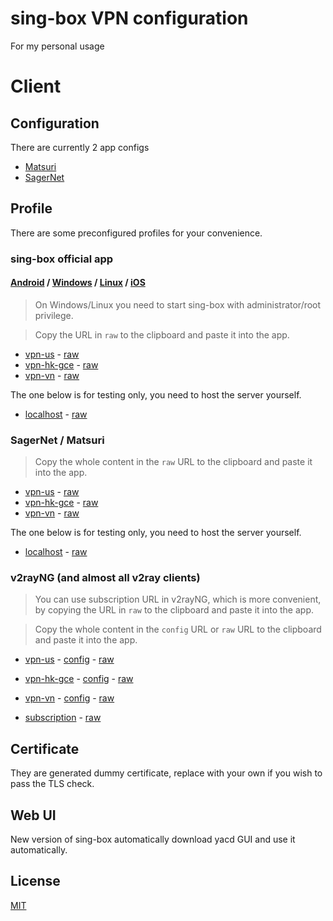 # sing-box VPN configuration

For my personal usage

# Client

## Configuration

There are currently 2 app configs

+ [Matsuri](client/config/matsuri.json)
+ [SagerNet](client/config/sagernet.json)

## Profile

There are some preconfigured profiles for your convenience.

### sing-box official app

#### [Android](https://sing-box.sagernet.org/installation/clients/sfa/) / [Windows](https://github.com/SagerNet/sing-box/releases) / [Linux](https://github.com/SagerNet/sing-box/releases) / [iOS](https://sing-box.sagernet.org/installation/clients/sfi/)

> On Windows/Linux you need to start sing-box with administrator/root privilege.

> Copy the URL in `raw` to the clipboard and paste it into the app.

+ [vpn-us](client/profile/sfa/vpn-us.json) - [raw](https://raw.githubusercontent.com/teppyboy/everything-v2ray/master/client/profile/sfa/vpn-us.json)
+ [vpn-hk-gce](client/profile/sfa/vpn-hk-gce.json) - [raw](https://raw.githubusercontent.com/teppyboy/everything-v2ray/master/client/profile/sfa/vpn-hk-gce.json)
+ [vpn-vn](client/profile/sfa/vpn-vn.json) - [raw](https://raw.githubusercontent.com/teppyboy/everything-v2ray/master/client/profile/sfa/vpn-vn.json)

The one below is for testing only, you need to host the server yourself.

+ [localhost](client/profile/sfa/test.json) - [raw](https://raw.githubusercontent.com/teppyboy/everything-v2ray/master/client/profile/sfa/test.json)

### SagerNet / Matsuri

> Copy the whole content in the `raw` URL to the clipboard and paste it into the app.

+ [vpn-us](client/profile/sagernet/vpn-us.json) - [raw](https://raw.githubusercontent.com/teppyboy/everything-v2ray/master/client/profile/sagernet/vpn-us.json)
+ [vpn-hk-gce](client/profile/sagernet/vpn-hk-gce.json) - [raw](https://raw.githubusercontent.com/teppyboy/everything-v2ray/master/client/profile/sagernet/vpn-hk-gce.json)
+ [vpn-vn](client/profile/sagernet/vpn-vn.json) - [raw](https://raw.githubusercontent.com/teppyboy/everything-v2ray/master/client/profile/sagernet/vpn-vn.json)

The one below is for testing only, you need to host the server yourself.

+ [localhost](client/profile/sagernet/test.json) - [raw](https://raw.githubusercontent.com/teppyboy/everything-v2ray/master/client/profile/sagernet/test.json)

### v2rayNG (and almost all v2ray clients)

> You can use subscription URL in v2rayNG, which is more convenient, by copying the URL in `raw` to the clipboard and paste it into the app.

> Copy the whole content in the `config` URL or `raw` URL to the clipboard and paste it into the app.

+ [vpn-us](client/profile/v2rayng/vpn-us.json) - [config](https://raw.githubusercontent.com/teppyboy/everything-v2ray/master/client/profile/v2rayng/vpn-us) - [raw](https://raw.githubusercontent.com/teppyboy/everything-v2ray/master/client/profile/v2rayng/vpn-us.json)
+ [vpn-hk-gce](client/profile/v2rayng/vpn-hk-gce.json) - [config](https://raw.githubusercontent.com/teppyboy/everything-v2ray/master/client/profile/v2rayng/vpn-hk-gce) - [raw](https://raw.githubusercontent.com/teppyboy/everything-v2ray/master/client/profile/v2rayng/vpn-hk-gce.json)
+ [vpn-vn](client/profile/v2rayng/vpn-vn.json) - [config](https://raw.githubusercontent.com/teppyboy/everything-v2ray/master/client/profile/v2rayng/vpn-vn) - [raw](https://raw.githubusercontent.com/teppyboy/everything-v2ray/master/client/profile/v2rayng/vpn-vn.json)

+ [subscription](client/profile/v2rayng/subscription.txt) - [raw](https://raw.githubusercontent.com/teppyboy/everything-v2ray/master/client/profile/v2rayng/subscription.txt)

## Certificate

They are generated dummy certificate, replace with your own if you wish to pass the TLS check.

## Web UI

New version of sing-box automatically download yacd GUI and use it automatically.

## License

[MIT](LICENSE)
